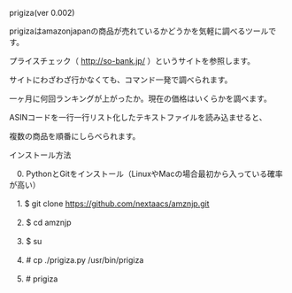 prigiza(ver 0.002)
 
prigizaはamazonjapanの商品が売れているかどうかを気軽に調べるツールです。

プライスチェック（ http://so-bank.jp/ ）というサイトを参照します。

サイトにわざわざ行かなくても、コマンド一発で調べられます。

一ヶ月に何回ランキングが上がったか。現在の価格はいくらかを調べます。

ASINコードを一行一行リスト化したテキストファイルを読み込ませると、

複数の商品を順番にしらべられます。

インストール方法

　0. PythonとGitをインストール（LinuxやMacの場合最初から入っている確率が高い）

　1. $ git clone https://github.com/nextaacs/amznjp.git

　2. $ cd amznjp

　3. $ su

　4. # cp ./prigiza.py /usr/bin/prigiza

　5. # prigiza
